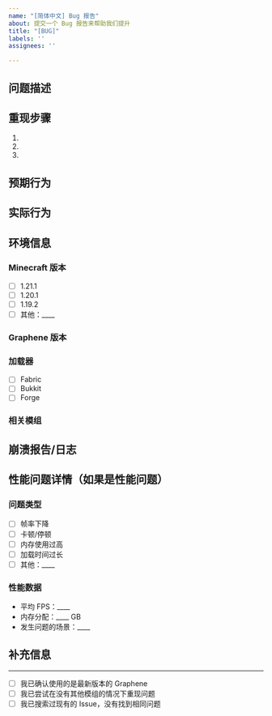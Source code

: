 ```yaml
---
name: "[简体中文] Bug 报告"
about: 提交一个 Bug 报告来帮助我们提升
title: "[BUG]"
labels: ''
assignees: ''

---
```


## 问题描述
<!-- 请清晰简洁地描述您遇到的问题 -->

## 重现步骤
1. <!-- 第一步 -->
2. <!-- 第二步 -->
3. <!-- ... -->

## 预期行为
<!-- 描述您期望发生的事情 -->

## 实际行为
<!-- 描述实际发生的事情 -->

## 环境信息
### Minecraft 版本
- [ ] 1.21.1
- [ ] 1.20.1
- [ ] 1.19.2
- [ ] 其他：____

### Graphene 版本
<!-- 例如：v1.2.0 -->

### 加载器
- [ ] Fabric
- [ ] Bukkit
- [ ] Forge

### 相关模组
<!-- 请列出所有安装的模组，特别是可能与优化相关的模组 -->

## 崩溃报告/日志
<!-- 如果有崩溃，请上传崩溃报告或相关日志到 https://gist.github.com/ 并在此处粘贴链接 -->

## 性能问题详情（如果是性能问题）
### 问题类型
- [ ] 帧率下降
- [ ] 卡顿/停顿
- [ ] 内存使用过高
- [ ] 加载时间过长
- [ ] 其他：____

### 性能数据
- 平均 FPS：____
- 内存分配：____ GB
- 发生问题的场景：____

## 补充信息
<!-- 任何其他可能有帮助的信息 -->

---
<!-- 请在提交前确认以下事项 -->
- [ ] 我已确认使用的是最新版本的 Graphene
- [ ] 我已尝试在没有其他模组的情况下重现问题
- [ ] 我已搜索过现有的 Issue，没有找到相同问题
